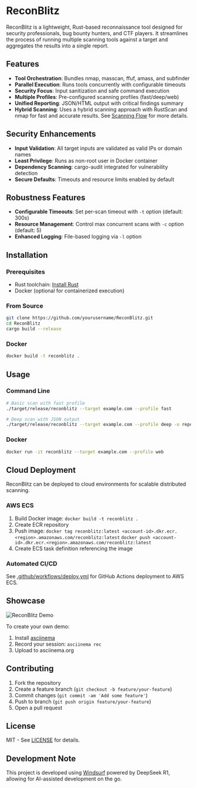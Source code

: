 # ReconBlitz

ReconBlitz is a lightweight, Rust-based reconnaissance tool designed for security professionals, bug bounty hunters, and CTF players. It streamlines the process of running multiple scanning tools against a target and aggregates the results into a single report.

## Features

- **Tool Orchestration**: Bundles nmap, masscan, ffuf, amass, and subfinder
- **Parallel Execution**: Runs tools concurrently with configurable timeouts
- **Security Focus**: Input sanitization and safe command execution
- **Multiple Profiles**: Pre-configured scanning profiles (fast/deep/web)
- **Unified Reporting**: JSON/HTML output with critical findings summary
- **Hybrid Scanning**: Uses a hybrid scanning approach with RustScan and nmap for fast and accurate results. See [Scanning Flow](docs/scanning-flow.md) for more details.

## Security Enhancements
- **Input Validation**: All target inputs are validated as valid IPs or domain names
- **Least Privilege**: Runs as non-root user in Docker container
- **Dependency Scanning**: cargo-audit integrated for vulnerability detection
- **Secure Defaults**: Timeouts and resource limits enabled by default

## Robustness Features
- **Configurable Timeouts**: Set per-scan timeout with `-t` option (default: 300s)
- **Resource Management**: Control max concurrent scans with `-c` option (default: 5)
- **Enhanced Logging**: File-based logging via `-l` option

## Installation

### Prerequisites
- Rust toolchain: [Install Rust](https://www.rust-lang.org/tools/install)
- Docker (optional for containerized execution)

### From Source
```bash
git clone https://github.com/yourusername/ReconBlitz.git
cd ReconBlitz
cargo build --release
```

### Docker
```bash
docker build -t reconblitz .
```

## Usage

### Command Line
```bash
# Basic scan with fast profile
./target/release/reconblitz --target example.com --profile fast

# Deep scan with JSON output
./target/release/reconblitz --target example.com --profile deep -o report.json
```

### Docker
```bash
docker run -it reconblitz --target example.com --profile web
```



## Cloud Deployment

ReconBlitz can be deployed to cloud environments for scalable distributed scanning.

### AWS ECS
1. Build Docker image: `docker build -t reconblitz .`
2. Create ECR repository
3. Push image: `docker tag reconblitz:latest <account-id>.dkr.ecr.<region>.amazonaws.com/reconblitz:latest`
   `docker push <account-id>.dkr.ecr.<region>.amazonaws.com/reconblitz:latest`
4. Create ECS task definition referencing the image

### Automated CI/CD
See [.github/workflows/deploy.yml](.github/workflows/deploy.yml) for GitHub Actions deployment to AWS ECS.

## Showcase

![ReconBlitz Demo](https://user-images.githubusercontent.com/.../reconblitz-demo.gif)

To create your own demo:
1. Install [asciinema](https://asciinema.org/)
2. Record your session: `asciinema rec`
3. Upload to asciinema.org

## Contributing
1. Fork the repository
2. Create a feature branch (`git checkout -b feature/your-feature`)
3. Commit changes (`git commit -am 'Add some feature'`)
4. Push to branch (`git push origin feature/your-feature`)
5. Open a pull request

## License
MIT - See [LICENSE](LICENSE) for details.

## Development Note
This project is developed using [Windsurf](https://windsurf.codes) powered by DeepSeek R1, allowing for AI-assisted development on the go.